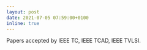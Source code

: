 ```yaml
---
layout: post
date: 2021-07-05 07:59:00+0100
inline: true
---
```


Papers accepted by IEEE TC, IEEE TCAD, IEEE TVLSI.